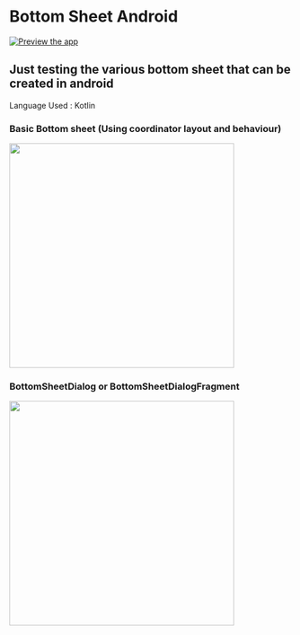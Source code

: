 # Bottom Sheet Android

[![Preview the app](https://img.shields.io/badge/Preview-Appetize.io-orange.svg)](https://appetize.io/app/krnvkau93cavvkcb1bwwbfdr6m)

## Just testing the various bottom sheet that can be created in android

Language Used : Kotlin

### Basic Bottom sheet (Using coordinator layout and behaviour)

<img src="https://raw.githubusercontent.com/shivthepro/BottomSheet-Test/master/bottomsheet_behaviour.gif" alt="" height="400" />

### BottomSheetDialog or BottomSheetDialogFragment

<img src="https://raw.githubusercontent.com/shivthepro/BottomSheet-Test/master/bottomSheet_dialog.gif" alt="" height="400" />
